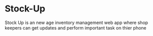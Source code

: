 # Stock-Up
Stock Up is an new age inventory management web app where shop keepers can get updates and perform important task on thier phone
